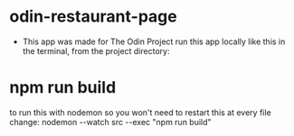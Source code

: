 # odin-restaurant-page
- This app was made for The Odin Project
run this app locally like this in the terminal, from the project directory:
# npm run build
to run this with nodemon so you won't need to restart this at every file change:
nodemon --watch src --exec "npm run build"
